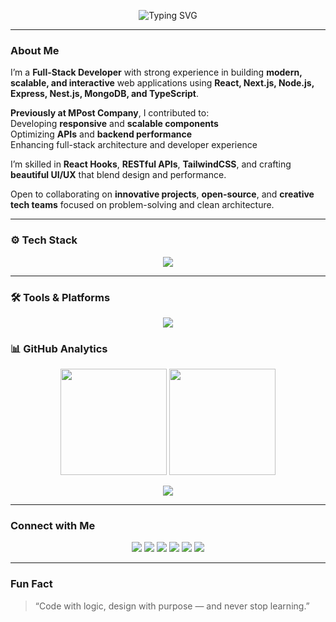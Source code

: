 

<div align="center">
  
  ![Typing SVG](https://readme-typing-svg.herokuapp.com?font=Fira+Code&weight=600&size=26&pause=1000&color=2F80ED&center=true&vCenter=true&width=650&lines=👋+Hi,+I'm+Abbas+Lewa;💻+Full-Stack+Developer;+React+%7C+Next.js+%7C+Node.js;✨+Passionate+about+Modern+Web+Experiences)

</div>


---

###  About Me  

I’m a **Full-Stack Developer** with strong experience in building **modern, scalable, and interactive** web applications using **React, Next.js, Node.js, Express, Nest.js, MongoDB, and TypeScript**.  

 **Previously at MPost Company**, I contributed to:  
 Developing **responsive** and **scalable components**  
 Optimizing **APIs** and **backend performance**  
 Enhancing full-stack architecture and developer experience  

 I’m skilled in **React Hooks**, **RESTful APIs**, **TailwindCSS**, and crafting **beautiful UI/UX** that blend design and performance.  

 Open to collaborating on **innovative projects**, **open-source**, and **creative tech teams** focused on problem-solving and clean architecture.

---

### ⚙️ Tech Stack  

<p align="center">
  <img src="https://skillicons.dev/icons?i=js,ts,react,nextjs,nodejs,express,nestjs,mongodb,html,css,tailwind,python,git,figma" />
</p>

---

### 🛠️ Tools & Platforms  


<p align="center">
  <img src="https://skillicons.dev/icons?i=vscode,linux,github,gitlab,firebase,gcp,githubactions,vercel,postman,netlify,trello," />
</p>



### 📊 GitHub Analytics  

<p align="center">
  <img src="https://github-readme-stats.vercel.app/api?username=Abbaslewa&show_icons=true&theme=github_dark&hide_border=true&count_private=true" height="170" />
  <img src="https://github-readme-stats.vercel.app/api/top-langs/?username=Abbaslewa&layout=compact&theme=github_dark&hide_border=true" height="170" />
</p>

<p align="center">
  <img src="https://github-readme-activity-graph.vercel.app/graph?username=Abbaslewa&theme=github-compact&hide_border=true" />
</p>

---

###  Connect with Me  

<p align="center">
  <a href="https://www.linkedin.com/in/abbas-omer-07ab13380/"><img src="https://img.shields.io/badge/LinkedIn-0A66C2?style=for-the-badge&logo=linkedin&logoColor=white"/></a>
  <a href="https://github.com/Abbaslewa"><img src="https://img.shields.io/badge/GitHub-181717?style=for-the-badge&logo=github&logoColor=white"/></a>
  <a href="mailto:abbasomerhassn@gmail.com"><img src="https://img.shields.io/badge/Gmail-EA4335?style=for-the-badge&logo=gmail&logoColor=white"/></a>
  <a href="https://wa.me/"><img src="https://img.shields.io/badge/WhatsApp-25D366?style=for-the-badge&logo=whatsapp&logoColor=white"/></a>
  <a href="https://www.instagram.com/"><img src="https://img.shields.io/badge/Instagram-E4405F?style=for-the-badge&logo=instagram&logoColor=white"/></a>
  <a href="https://www.tiktok.com/"><img src="https://img.shields.io/badge/TikTok-000000?style=for-the-badge&logo=tiktok&logoColor=white"/></a>
</p>

---

###  Fun Fact  

>  “Code with logic, design with purpose — and never stop learning.”  

